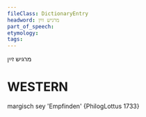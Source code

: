 ```yaml
---
fileClass: DictionaryEntry
headword: מרגיש זײַן
part_of_speech: 
etymology: 
tags: 
---
```

מרגיש זײַן

WESTERN
========

margisch sey 'Empfinden' {PhilogLottus 1733}